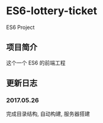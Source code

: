 # ES6-lottery-ticket
ES6 Project

## 项目简介
这个一个 ES6 的前端工程

## 更新日志
### 2017.05.26
完成目录结构, 自动构建, 服务器搭建